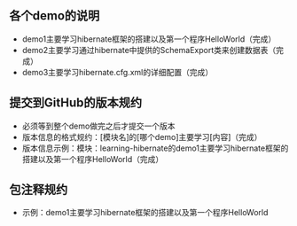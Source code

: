 ## 各个demo的说明
- demo1主要学习hibernate框架的搭建以及第一个程序HelloWorld（完成）
- demo2主要学习通过hibernate中提供的SchemaExport类来创建数据表（完成）
- demo3主要学习hibernate.cfg.xml的详细配置（完成）




## 提交到GitHub的版本规约
- 必须等到整个demo做完之后才提交一个版本
- 版本信息的格式规约：[模块名]的[哪个demo]主要学习[内容]（完成）
- 版本信息示例：模块：learning-hibernate的demo1主要学习hibernate框架的搭建以及第一个程序HelloWorld（完成）



## 包注释规约
- 示例：demo1主要学习hibernate框架的搭建以及第一个程序HelloWorld
